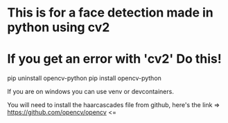 # This is for a face detection made in python using cv2 
# If you get an error with 'cv2'  Do this! 

pip uninstall opencv-python
pip install opencv-python


If you are on windows you can use venv or devcontainers. 

You will need to install the haarcascades file from github, here's the link => https://github.com/opencv/opencv <= 


